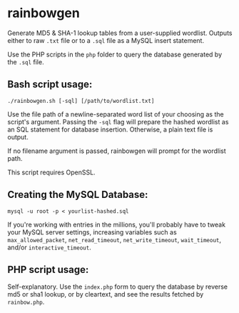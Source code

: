 rainbowgen
==========

Generate MD5 &amp; SHA-1 lookup tables from a user-supplied wordlist. Outputs either to raw ```.txt``` 
file or to a ```.sql``` file as a MySQL insert statement.

Use the PHP scripts in the ```php``` folder to query the database generated by the ```.sql``` file. 

Bash script usage:
------

```
./rainbowgen.sh [-sql] [/path/to/wordlist.txt]
```

Use the file path of a newline-separated word list of your choosing as the script's argument. 
Passing the ```-sql``` flag will prepare the hashed wordlist as an SQL statement for database 
insertion. Otherwise, a plain text file is output.

If no filename argument is passed, rainbowgen will prompt for the wordlist path. 

This script requires OpenSSL.

Creating the MySQL Database:
------

```
mysql -u root -p < yourlist-hashed.sql
```
If you're working with entries in the millions, you'll probably have to tweak your MySQL server settings, 
increasing variables such as ```max_allowed_packet```,  ```net_read_timeout```, ```net_write_timeout```, 
```wait_timeout```, and/or ```interactive_timeout```.

PHP script usage:
------

Self-explanatory. Use the ```index.php``` form to query the database by reverse md5 or sha1 lookup, 
or by cleartext, and see the results fetched by ```rainbow.php```.
